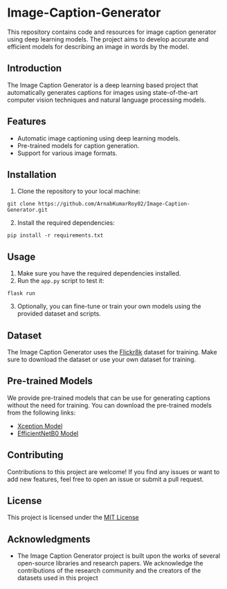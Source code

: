 # Image-Caption-Generator

This repository contains code and resources for image caption generator using deep learning models. The project aims to develop accurate and efficient models for describing an image in words by the model.

## Introduction

The Image Caption Generator is a deep learning based project that automatically generates captions for images using state-of-the-art computer vision techniques and natural language processing models.

## Features

 - Automatic image captioning using deep learning models.
 - Pre-trained models for caption generation.
 - Support for various image formats.

## Installation

1. Clone the repository to your local machine:
```shell
git clone https://github.com/ArnabKumarRoy02/Image-Caption-Generator.git
```

2. Install the required dependencies:

```shell
pip install -r requirements.txt
```

## Usage

1. Make sure you have the required dependencies installed.
2. Run the `app.py` script to test it:
```shell
flask run
```
3. Optionally, you can fine-tune or train your own models using the provided dataset and scripts.

## Dataset

The Image Caption Generator uses the [Flickr8k](https://github.com/jbrownlee/Datasets/releases/download/Flickr8k/Flickr8k_Dataset.zip) dataset for training. Make sure to download the dataset or use your own dataset for training.

## Pre-trained Models

We provide pre-trained models that can be use for generating captions without the need for training. You can download the pre-trained models from the following links:
 - [Xception Model](weights.h5)
 - [EfficientNetB0 Model](model.h5)

## Contributing

Contributions to this project are welcome! If you find any issues or want to add new features, feel free to open an issue or submit a pull request.

## License

This project is licensed under the [MIT License](LICENSE)

## Acknowledgments

 - The Image Caption Generator project is built upon the works of several open-source libraries and research papers. We acknowledge the contributions of the research community and the creators of the datasets used in this project

